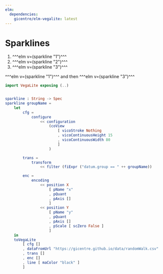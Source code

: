 ```yaml
---
elm:
  dependencies:
    gicentre/elm-vegalite: latest
---
```


# Sparklines

1.  ^^^elm v=(sparkline "1")^^^
2.  ^^^elm v=(sparkline "2")^^^
3.  ^^^elm v=(sparkline "3")^^^

^^^elm v=(sparkline "1")^^^ and then ^^^elm v=(sparkline "3")^^^

```elm {l=hidden}
import VegaLite exposing (..)


sparkline : String -> Spec
sparkline groupName =
    let
        cfg =
            configure
                << configuration
                    (coView
                        [ vicoStroke Nothing
                        , vicoContinuousHeight 15
                        , vicoContinuousWidth 80
                        ]
                    )

        trans =
            transform
                << filter (fiExpr ("datum.group == " ++ groupName))

        enc =
            encoding
                << position X
                    [ pName "x"
                    , pQuant
                    , pAxis []
                    ]
                << position Y
                    [ pName "y"
                    , pQuant
                    , pAxis []
                    , pScale [ scZero False ]
                    ]
    in
    toVegaLite
        [ cfg []
        , dataFromUrl "https://gicentre.github.io/data/randomWalk.csv" []
        , trans []
        , enc []
        , line [ maColor "black" ]
        ]
```
